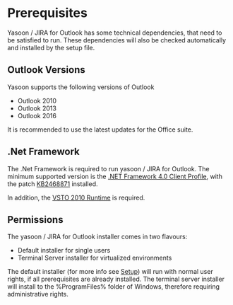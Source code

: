 # Prerequisites

Yasoon / JIRA for Outlook has some technical dependencies, that need to be satisfied to run.
These dependencies will also be checked automatically and installed by the setup file.

## Outlook Versions

Yasoon supports the following versions of Outlook
- Outlook 2010
- Outlook 2013
- Outlook 2016

It is recommended to use the latest updates for the Office suite.

## .Net Framework

The .Net Framework is required to run yasoon / JIRA for Outlook.
The minimum supported version is the [.NET Framework 4.0 Client Profile](http://download.microsoft.com/download/5/6/2/562A10F9-C9F4-4313-A044-9C94E0A8FAC8/dotNetFx40_Client_x86_x64.exe), 
with the patch [KB2468871](http://go.microsoft.com/fwlink/?linkid=220286) installed. 


In addition, the [VSTO 2010 Runtime](http://download.microsoft.com/download/9/4/9/949B0B7C-6385-4664-8EA8-3F6038172322/vstor_redist.exe) is required.

## Permissions

The yasoon / JIRA for Outlook installer comes in two flavours:
- Default installer for single users
- Terminal Server installer for virtualized environments

The default installer (for more info see [Setup](#setup)) will run with normal user rights, if all prerequisites are already installed.
The terminal server installer will install to the %ProgramFiles% folder of Windows, therefore requiring administrative rights. 
